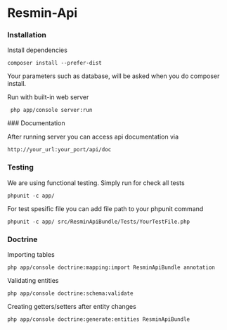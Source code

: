 # Resmin-Api


### Installation

Install dependencies

    composer install --prefer-dist
    
Your parameters such as database, will be asked when you do composer install.
    
Run with built-in web server
     
     php app/console server:run
     
### Documentation
     
After running server you can access api documentation via
        
    http://your_url:your_port/api/doc
    
### Testing
    
We are using functional testing. Simply run for check all tests

    phpunit -c app/
    
For test spesific file you can add file path to your phpunit command
    
    phpunit -c app/ src/ResminApiBundle/Tests/YourTestFile.php

### Doctrine

Importing tables

    php app/console doctrine:mapping:import ResminApiBundle annotation
    
Validating entities

    php app/console doctrine:schema:validate
    
Creating getters/setters after entity changes

    php app/console doctrine:generate:entities ResminApiBundle

